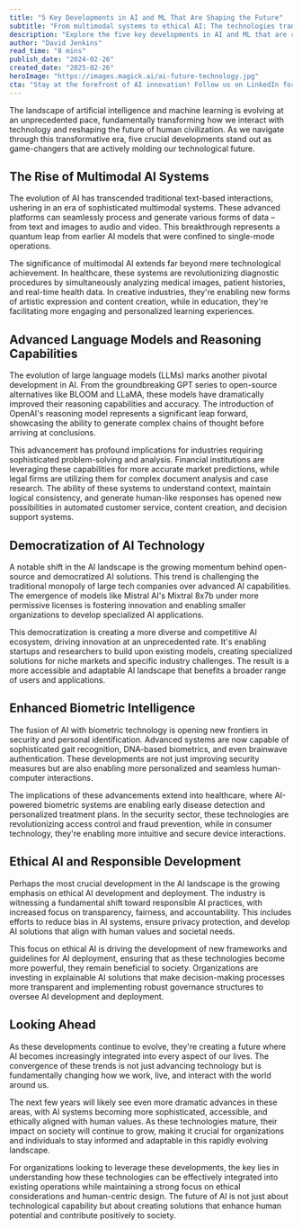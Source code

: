 ```yaml
---
title: "5 Key Developments in AI and ML That Are Shaping the Future"
subtitle: "From multimodal systems to ethical AI: The technologies transforming our world"
description: "Explore the five key developments in AI and ML that are reshaping our future: multimodal AI systems, advanced language models, democratized AI technology, enhanced biometric intelligence, and ethical AI development. Learn how these innovations are transforming industries and creating new possibilities across healthcare, finance, security, and more."
author: "David Jenkins"
read_time: "8 mins"
publish_date: "2024-02-26"
created_date: "2025-02-26"
heroImage: "https://images.magick.ai/ai-future-technology.jpg"
cta: "Stay at the forefront of AI innovation! Follow us on LinkedIn for daily updates on groundbreaking developments in artificial intelligence and machine learning that are shaping our future."
---
```


The landscape of artificial intelligence and machine learning is evolving at an unprecedented pace, fundamentally transforming how we interact with technology and reshaping the future of human civilization. As we navigate through this transformative era, five crucial developments stand out as game-changers that are actively molding our technological future.

## The Rise of Multimodal AI Systems

The evolution of AI has transcended traditional text-based interactions, ushering in an era of sophisticated multimodal systems. These advanced platforms can seamlessly process and generate various forms of data – from text and images to audio and video. This breakthrough represents a quantum leap from earlier AI models that were confined to single-mode operations.

The significance of multimodal AI extends far beyond mere technological achievement. In healthcare, these systems are revolutionizing diagnostic procedures by simultaneously analyzing medical images, patient histories, and real-time health data. In creative industries, they're enabling new forms of artistic expression and content creation, while in education, they're facilitating more engaging and personalized learning experiences.

## Advanced Language Models and Reasoning Capabilities

The evolution of large language models (LLMs) marks another pivotal development in AI. From the groundbreaking GPT series to open-source alternatives like BLOOM and LLaMA, these models have dramatically improved their reasoning capabilities and accuracy. The introduction of OpenAI's reasoning model represents a significant leap forward, showcasing the ability to generate complex chains of thought before arriving at conclusions.

This advancement has profound implications for industries requiring sophisticated problem-solving and analysis. Financial institutions are leveraging these capabilities for more accurate market predictions, while legal firms are utilizing them for complex document analysis and case research. The ability of these systems to understand context, maintain logical consistency, and generate human-like responses has opened new possibilities in automated customer service, content creation, and decision support systems.

## Democratization of AI Technology

A notable shift in the AI landscape is the growing momentum behind open-source and democratized AI solutions. This trend is challenging the traditional monopoly of large tech companies over advanced AI capabilities. The emergence of models like Mistral AI's Mixtral 8x7b under more permissive licenses is fostering innovation and enabling smaller organizations to develop specialized AI applications.

This democratization is creating a more diverse and competitive AI ecosystem, driving innovation at an unprecedented rate. It's enabling startups and researchers to build upon existing models, creating specialized solutions for niche markets and specific industry challenges. The result is a more accessible and adaptable AI landscape that benefits a broader range of users and applications.

## Enhanced Biometric Intelligence

The fusion of AI with biometric technology is opening new frontiers in security and personal identification. Advanced systems are now capable of sophisticated gait recognition, DNA-based biometrics, and even brainwave authentication. These developments are not just improving security measures but are also enabling more personalized and seamless human-computer interactions.

The implications of these advancements extend into healthcare, where AI-powered biometric systems are enabling early disease detection and personalized treatment plans. In the security sector, these technologies are revolutionizing access control and fraud prevention, while in consumer technology, they're enabling more intuitive and secure device interactions.

## Ethical AI and Responsible Development

Perhaps the most crucial development in the AI landscape is the growing emphasis on ethical AI development and deployment. The industry is witnessing a fundamental shift toward responsible AI practices, with increased focus on transparency, fairness, and accountability. This includes efforts to reduce bias in AI systems, ensure privacy protection, and develop AI solutions that align with human values and societal needs.

This focus on ethical AI is driving the development of new frameworks and guidelines for AI deployment, ensuring that as these technologies become more powerful, they remain beneficial to society. Organizations are investing in explainable AI solutions that make decision-making processes more transparent and implementing robust governance structures to oversee AI development and deployment.

## Looking Ahead

As these developments continue to evolve, they're creating a future where AI becomes increasingly integrated into every aspect of our lives. The convergence of these trends is not just advancing technology but is fundamentally changing how we work, live, and interact with the world around us.

The next few years will likely see even more dramatic advances in these areas, with AI systems becoming more sophisticated, accessible, and ethically aligned with human values. As these technologies mature, their impact on society will continue to grow, making it crucial for organizations and individuals to stay informed and adaptable in this rapidly evolving landscape.

For organizations looking to leverage these developments, the key lies in understanding how these technologies can be effectively integrated into existing operations while maintaining a strong focus on ethical considerations and human-centric design. The future of AI is not just about technological capability but about creating solutions that enhance human potential and contribute positively to society.